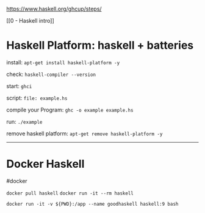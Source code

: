https://www.haskell.org/ghcup/steps/

[[0 - Haskell intro]]


# Haskell Platform: haskell + batteries
install:
`apt-get install haskell-platform -y`

check:
`haskell-compiler --version`

start:
`ghci`

script:
`file: example.hs`

compile your Program:
`ghc -o example example.hs`

run:
`./example`

remove haskell platform:
`apt-get remove haskell-platform -y`

---
# Docker Haskell
#docker 

`docker pull haskell`
`docker run -it --rm haskell`


`docker run -it -v ${PWD}:/app --name goodhaskell haskell:9 bash`

